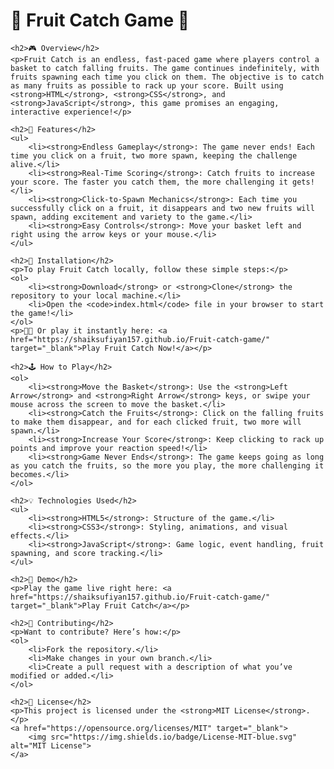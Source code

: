 <!DOCTYPE html>
<html lang="en">
<head>
    <meta charset="UTF-8">
    <meta name="viewport" content="width=device-width, initial-scale=1.0">
    <title>Fruit Catch Game</title>
</head>
<body>
    <h1>🍏 Fruit Catch Game 🍓</h1>

    <h2>🎮 Overview</h2>
    <p>Fruit Catch is an endless, fast-paced game where players control a basket to catch falling fruits. The game continues indefinitely, with fruits spawning each time you click on them. The objective is to catch as many fruits as possible to rack up your score. Built using <strong>HTML</strong>, <strong>CSS</strong>, and <strong>JavaScript</strong>, this game promises an engaging, interactive experience!</p>

    <h2>🌟 Features</h2>
    <ul>
        <li><strong>Endless Gameplay</strong>: The game never ends! Each time you click on a fruit, two more spawn, keeping the challenge alive.</li>
        <li><strong>Real-Time Scoring</strong>: Catch fruits to increase your score. The faster you catch them, the more challenging it gets!</li>
        <li><strong>Click-to-Spawn Mechanics</strong>: Each time you successfully click on a fruit, it disappears and two new fruits will spawn, adding excitement and variety to the game.</li>
        <li><strong>Easy Controls</strong>: Move your basket left and right using the arrow keys or your mouse.</li>
    </ul>

    <h2>🚀 Installation</h2>
    <p>To play Fruit Catch locally, follow these simple steps:</p>
    <ol>
        <li><strong>Download</strong> or <strong>Clone</strong> the repository to your local machine.</li>
        <li>Open the <code>index.html</code> file in your browser to start the game!</li>
    </ol>
    <p>🧑‍💻 Or play it instantly here: <a href="https://shaiksufiyan157.github.io/Fruit-catch-game/" target="_blank">Play Fruit Catch Now!</a></p>

    <h2>🕹️ How to Play</h2>
    <ol>
        <li><strong>Move the Basket</strong>: Use the <strong>Left Arrow</strong> and <strong>Right Arrow</strong> keys, or swipe your mouse across the screen to move the basket.</li>
        <li><strong>Catch the Fruits</strong>: Click on the falling fruits to make them disappear, and for each clicked fruit, two more will spawn.</li>
        <li><strong>Increase Your Score</strong>: Keep clicking to rack up points and improve your reaction speed!</li>
        <li><strong>Game Never Ends</strong>: The game keeps going as long as you catch the fruits, so the more you play, the more challenging it becomes.</li>
    </ol>

    <h2>💡 Technologies Used</h2>
    <ul>
        <li><strong>HTML5</strong>: Structure of the game.</li>
        <li><strong>CSS3</strong>: Styling, animations, and visual effects.</li>
        <li><strong>JavaScript</strong>: Game logic, event handling, fruit spawning, and score tracking.</li>
    </ul>

    <h2>🎥 Demo</h2>
    <p>Play the game live right here: <a href="https://shaiksufiyan157.github.io/Fruit-catch-game/" target="_blank">Play Fruit Catch</a></p>

    <h2>🤝 Contributing</h2>
    <p>Want to contribute? Here’s how:</p>
    <ol>
        <li>Fork the repository.</li>
        <li>Make changes in your own branch.</li>
        <li>Create a pull request with a description of what you’ve modified or added.</li>
    </ol>

    <h2>📄 License</h2>
    <p>This project is licensed under the <strong>MIT License</strong>.</p>
    <a href="https://opensource.org/licenses/MIT" target="_blank">
        <img src="https://img.shields.io/badge/License-MIT-blue.svg" alt="MIT License">
    </a>
</body>
</html>
